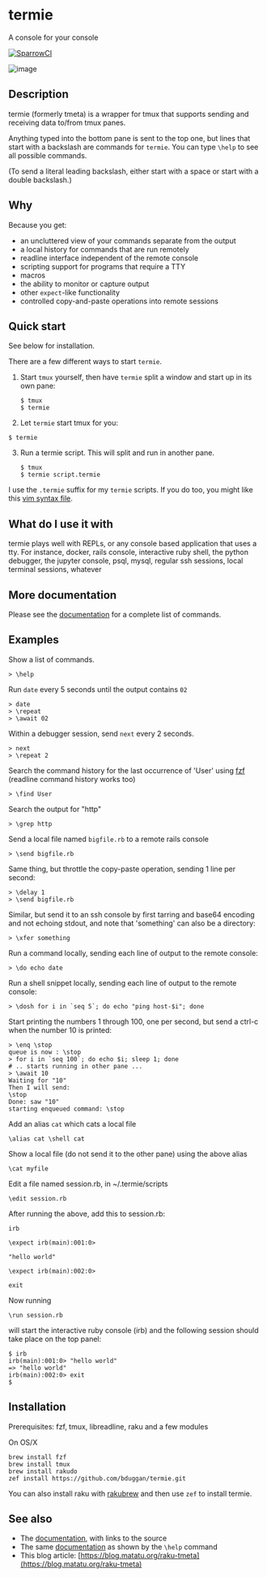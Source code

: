 # termie

A console for your console

[![SparrowCI](https://ci.sparrowhub.io/project/gh-bduggan-tmeta/badge)](https://ci.sparrowhub.io)

![image](https://user-images.githubusercontent.com/58956/89128554-6e741000-d4c4-11ea-846a-32189f23900c.png)

## Description

termie (formerly tmeta) is a wrapper for tmux that supports
sending and receiving data to/from tmux panes.

Anything typed into the bottom pane is sent to the top one, but
lines that start with a backslash are commands for `termie`.
You can type `\help` to see all possible commands.

(To send a literal leading backslash, either start with a
space or start with a double backslash.)

## Why

Because you get:

- an uncluttered view of your commands separate from the output
- a local history for commands that are run remotely
- readline interface independent of the remote console
- scripting support for programs that require a TTY
- macros
- the ability to monitor or capture output
- other `expect`-like functionality
- controlled copy-and-paste operations into remote sessions

## Quick start

See below for installation.

There are a few different ways to start `termie`.

1. Start `tmux` yourself, then have `termie` split a window and
start up in its own pane:
   ```
   $ tmux
   $ termie
   ```

2. Let `termie` start tmux for you:
  ```
  $ termie
  ```

3. Run a termie script.  This will split and run in another pane.
   ```
   $ tmux
   $ termie script.termie
   ```

I use the `.termie` suffix for my `termie` scripts.  If you do too, you
might like this [vim syntax file](syntax/termie.vim).

## What do I use it with

termie plays well with REPLs, or any console based
application that uses a tty.  For instance, docker, rails
console, interactive ruby shell, the python debugger, the
jupyter console, psql, mysql, regular ssh sessions, local
terminal sessions, whatever

## More documentation

Please see the [documentation](https://github.com/bduggan/tmeta/blob/master/doc.md) for a complete list of commands.

## Examples

  Show a list of commands.
  ```
  > \help
  ```

  Run `date` every 5 seconds until the output contains `02`
  ```
  > date
  > \repeat
  > \await 02
  ```

  Within a debugger session, send `next` every 2 seconds.
  ```
  > next
  > \repeat 2
  ```

  Search the command history for the last occurrence of 'User' using [fzf](https://github.com/junegunn/fzf)
  (readline command history works too)
  ```
  > \find User
  ```

  Search the output for "http"
  ```
  > \grep http
  ```

  Send a local file named `bigfile.rb` to a remote rails console
  ```
  > \send bigfile.rb
  ```

  Same thing, but throttle the copy-paste operation, sending 1 line per second:
  ```
  > \delay 1
  > \send bigfile.rb
  ```

  Similar, but send it to an ssh console by first tarring and base64 encoding
  and not echoing stdout, and note that 'something' can also be a directory:
  ```
  > \xfer something
  ```

  Run a command locally, sending each line of output to the remote console:
  ```
  > \do echo date
  ```

  Run a shell snippet locally, sending each line of output to the remote console:
  ```
  > \dosh for i in `seq 5`; do echo "ping host-$i"; done
  ```

  Start printing the numbers 1 through 100, one per second, but send a ctrl-c
  when the number 10 is printed:
  ```
  > \enq \stop
  queue is now : \stop
  > for i in `seq 100`; do echo $i; sleep 1; done
  # .. starts running in other pane ...
  > \await 10
  Waiting for "10"
  Then I will send:
  \stop
  Done: saw "10"
  starting enqueued command: \stop
  ```

  Add an alias `cat` which cats a local file
  ```
  \alias cat \shell cat
  ```

  Show a local file (do not send it to the other pane) using the above alias
  ```
  \cat myfile
  ```

  Edit a file named session.rb, in ~/.termie/scripts
  ```
  \edit session.rb
  ```

  After running the above, add this to session.rb:
  ```
  irb

  \expect irb(main):001:0>

  "hello world"

  \expect irb(main):002:0>

  exit
  ```

  Now running
  ```
  \run session.rb
  ```

  will start the interactive ruby console (irb) and the following
  session should take place on the top panel:

  ```
  $ irb
  irb(main):001:0> "hello world"
  => "hello world"
  irb(main):002:0> exit
  $
  ```

## Installation

Prerequisites: fzf, tmux, libreadline, raku and a few modules

On OS/X
```
brew install fzf
brew install tmux
brew install rakudo
zef install https://github.com/bduggan/termie.git
```

You can also install raku with [rakubrew](https://rakubrew.org)
and then use `zef` to install termie.

## See also

* The [documentation](https://github.com/bduggan/termie/blob/master/doc.md), with links to the source
* The same [documentation](https://github.com/bduggan/termie/blob/master/help.md) as shown by the `\help` command
* This blog article: [https://blog.matatu.org/raku-tmeta](https://blog.matatu.org/raku-tmeta)
